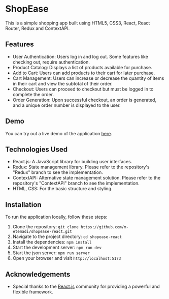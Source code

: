 # ShopEase

This is a simple shopping app built using HTML5, CSS3, React, React Router, Redux and ContextAPI.

## Features

- User Authentication: Users log in and log out. Some features like checking out, require authentication.
- Product Catalog: Displays a list of products available for purchase.
- Add to Cart: Users can add products to their cart for later purchase.
- Cart Management: Users can increase or decrease the quantity of items in their cart and view the subtotal of their order.
- Checkout: Users can proceed to checkout but must be logged in to complete the order.
- Order Generation: Upon successful checkout, an order is generated, and a unique order number is displayed to the user.

## Demo

You can try out a live demo of the application [here](https://shopease-etemadi.netlify.app/).

## Technologies Used

- React.js: A JavaScript library for building user interfaces.
- Redux: State management library. Please refer to the repository's "Redux" branch to see the implementation.
- ContextAPI: Alternative state management solution. Please refer to the repository's "ContextAPI" branch to see the implementation.
- HTML, CSS: For the basic structure and styling.

## Installation

To run the application locally, follow these steps:

1. Clone the repository: `git clone https://github.com/m-etemadi/shopease-react.git`
2. Navigate to the project directory: `cd shopease-react`
3. Install the dependencies: `npm install`
4. Start the development server: `npm run dev`
5. Start the json server: `npm run server`
6. Open your browser and visit `http://localhost:5173`

## Acknowledgements

- Special thanks to the [React.js](https://reactjs.org/) community for providing a powerful and flexible framework.

